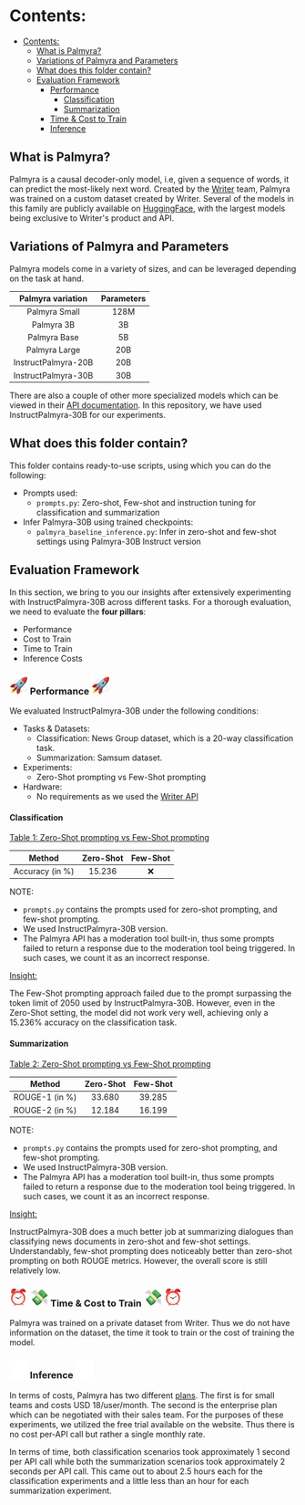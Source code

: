 # Contents:

- [Contents:](#contents)
	- [What is Palmyra?](#what-is-palmyra)
	- [Variations of Palmyra and Parameters](#variations-of-palmyra-and-parameters)
	- [What does this folder contain?](#what-does-this-folder-contain)
	- [Evaluation Framework](#evaluation-framework)
		- [ Performance ](#-performance-)
			- [Classification](#classification)
			- [Summarization](#summarization)
		- [  Time \& Cost to Train  ](#--time--cost-to-train--)
		- [ Inference ](#-inference-)

## What is Palmyra? 

Palmyra is a causal decoder-only model, i.e, given a sequence of words, it can predict the most-likely next word. Created by the [Writer](https://writer.com/) team, Palmyra was trained on a custom dataset created by Writer. Several of the models in this family are publicly available on [HuggingFace](https://huggingface.co/Writer), with the largest models being exclusive to Writer's product and API.

## Variations of Palmyra and Parameters

Palmyra models come in a variety of sizes, and can be leveraged depending on the task at hand.

| Palmyra variation     | Parameters  	|
|:---------------------:|:-------------:|
| Palmyra Small			| 128M		  	|
| Palmyra 3B			| 3B			|
| Palmyra Base			| 5B			|
| Palmyra Large			| 20B			|
| InstructPalmyra-20B	| 20B			|
| InstructPalmyra-30B	| 30B			|

There are also a couple of other more specialized models which can be viewed in their [API documentation](https://dev.writer.com/docs/models). In this repository, we have used InstructPalmyra-30B for our experiments.

## What does this folder contain? 

This folder contains ready-to-use scripts, using which you can do the following:

* Prompts used:
	* ```prompts.py```: Zero-shot, Few-shot and instruction tuning for classification and summarization
* Infer Palmyra-30B using trained checkpoints:
	* ```palmyra_baseline_inference.py```: Infer in zero-shot and few-shot settings using Palmyra-30B Instruct version

## Evaluation Framework

In this section, we bring to you our insights after extensively experimenting with InstructPalmyra-30B across different tasks. For a thorough evaluation, we need to evaluate the __four pillars__:

* Performance
* Cost to Train
* Time to Train
* Inference Costs


### <img src="../assets/rocket.gif" width="32" height="32"/> Performance <img src="../assets/rocket.gif" width="32" height="32"/>

We evaluated InstructPalmyra-30B under the following conditions:

* Tasks & Datasets:
	* Classification: News Group dataset, which is a 20-way classification task.
	* Summarization: Samsum dataset. 
* Experiments:
	* Zero-Shot prompting vs Few-Shot prompting
* Hardware:
	* No requirements as we used the [Writer API](https://dev.writer.com/docs/quickstart)
	
#### Classification ####

<u> Table 1: Zero-Shot prompting vs Few-Shot prompting </u>

|Method          | Zero-Shot  | Few-Shot |
|:--------------:|:----------:|:--------:|
|Accuracy (in %) | 15.236     | :x:      |

NOTE: 

* ```prompts.py``` contains the prompts used for zero-shot prompting, and few-shot prompting.
* We used InstructPalmyra-30B version. 
* The Palmyra API has a moderation tool built-in, thus some prompts failed to return a response due to the moderation tool being triggered. In such cases, we count it as an incorrect response.

<u> Insight: </u>

The Few-Shot prompting approach failed due to the prompt surpassing the token limit of 2050 used by InstructPalmyra-30B. However, even in the Zero-Shot setting, the model did not work very well, achieving only a 15.236% accuracy on the classification task. 

#### Summarization ####

<u> Table 2: Zero-Shot prompting vs Few-Shot prompting </u>

|Method         | Zero-Shot  | Few-Shot  |
|:-------------:|:----------:|:---------:|
|ROUGE-1 (in %) | 33.680     | 39.285    |
|ROUGE-2 (in %) | 12.184     | 16.199    |

NOTE: 

* ```prompts.py``` contains the prompts used for zero-shot prompting, and few-shot prompting.
* We used InstructPalmyra-30B version. 
* The Palmyra API has a moderation tool built-in, thus some prompts failed to return a response due to the moderation tool being triggered. In such cases, we count it as an incorrect response.

<u> Insight: </u>

InstructPalmyra-30B does a much better job at summarizing dialogues than classifying news documents in zero-shot and few-shot settings. Understandably, few-shot prompting does noticeably better than zero-shot prompting on both ROUGE metrics. However, the overall score is still relatively low.


### <img src="../assets/time.gif" width="32" height="32"/> <img src="../assets/money.gif" width="32" height="32"/> Time & Cost to Train <img src="../assets/money.gif" width="32" height="32"/> <img src="../assets/time.gif" width="32" height="32"/>

Palmyra was trained on a private dataset from Writer. Thus we do not have information on the dataset, the time it took to train or the cost of training the model.

### <img src="../assets/progress.gif" width="32" height="32"/> Inference <img src="../assets/progress.gif" width="32" height="32"/>

In terms of costs, Palmyra has two different [plans](https://writer.com/plans/). The first is for small teams and costs USD 18/user/month. The second is the enterprise plan which can be negotiated with their sales team. For the purposes of these experiments, we utilized the free trial available on the website. Thus there is no cost per-API call but rather a single monthly rate. 

In terms of time, both classification scenarios took approximately 1 second per API call while both the summarization scenarios took approximately 2 seconds per API call. This came out to about 2.5 hours each for the classification experiments and a little less than an hour for each summarization experiment.